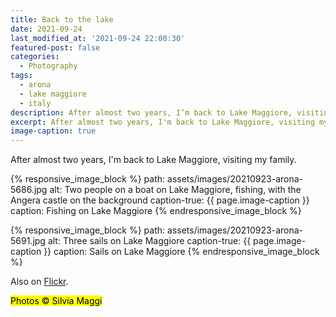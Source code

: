 ```yaml
---
title: Back to the lake
date: 2021-09-24
last_modified_at: '2021-09-24 22:00:30'
featured-post: false
categories:
  - Photography
tags:
  - arona
  - lake maggiore
  - italy
description: After almost two years, I’m back to Lake Maggiore, visiting my family.
excerpt: After almost two years, I'm back to Lake Maggiore, visiting my family.
image-caption: true
---
```

<p class="lead p-name">After almost two years, I'm back to Lake Maggiore, visiting my family.</p>

{% responsive_image_block %}
  path: assets/images/20210923-arona-5686.jpg
  alt: Two people on a boat on Lake Maggiore, fishing, with the Angera castle on the background
  caption-true: {{ page.image-caption }}
  caption: Fishing on Lake Maggiore
{% endresponsive_image_block %}

{% responsive_image_block %}
  path: assets/images/20210923-arona-5691.jpg
  alt: Three sails on Lake Maggiore
  caption-true: {{ page.image-caption }}
  caption: Sails on Lake Maggiore
{% endresponsive_image_block %}

<p class="meta small">Also on <a rel="syndication" class="u-syndication u-tag-of" href="https://flic.kr/p/2mtXweC">Flickr</a>.</p>

<p class="detached"><mark class="smd-highlight small">Photos &copy; Silvia Maggi</mark></p>